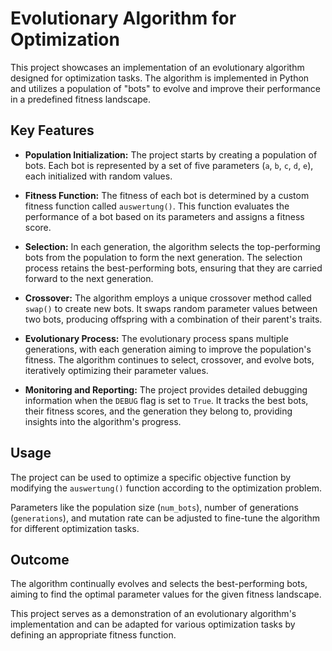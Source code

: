 # Evolutionary Algorithm for Optimization

This project showcases an implementation of an evolutionary algorithm designed for optimization tasks. The algorithm is implemented in Python and utilizes a population of "bots" to evolve and improve their performance in a predefined fitness landscape.

## Key Features

- **Population Initialization:** The project starts by creating a population of bots. Each bot is represented by a set of five parameters (`a`, `b`, `c`, `d`, `e`), each initialized with random values.

- **Fitness Function:** The fitness of each bot is determined by a custom fitness function called `auswertung()`. This function evaluates the performance of a bot based on its parameters and assigns a fitness score.

- **Selection:** In each generation, the algorithm selects the top-performing bots from the population to form the next generation. The selection process retains the best-performing bots, ensuring that they are carried forward to the next generation.

- **Crossover:** The algorithm employs a unique crossover method called `swap()` to create new bots. It swaps random parameter values between two bots, producing offspring with a combination of their parent's traits.

- **Evolutionary Process:** The evolutionary process spans multiple generations, with each generation aiming to improve the population's fitness. The algorithm continues to select, crossover, and evolve bots, iteratively optimizing their parameter values.

- **Monitoring and Reporting:** The project provides detailed debugging information when the `DEBUG` flag is set to `True`. It tracks the best bots, their fitness scores, and the generation they belong to, providing insights into the algorithm's progress.

## Usage

The project can be used to optimize a specific objective function by modifying the `auswertung()` function according to the optimization problem.

Parameters like the population size (`num_bots`), number of generations (`generations`), and mutation rate can be adjusted to fine-tune the algorithm for different optimization tasks.

## Outcome

The algorithm continually evolves and selects the best-performing bots, aiming to find the optimal parameter values for the given fitness landscape.

This project serves as a demonstration of an evolutionary algorithm's implementation and can be adapted for various optimization tasks by defining an appropriate fitness function.
